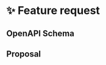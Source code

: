 # ✨ Feature request

## OpenAPI Schema

<!-- Paste your OpenAPI schema here (at least the relevant parts) -->

## Proposal

<!-- Given the schema, what TypeScript types/code should gt generate? -->
<!-- If this is accessible via the CLI, what flags should be added? -->
